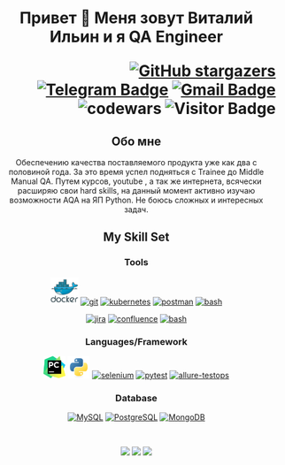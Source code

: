<div align="center">
  
  # Привет 👋 Меня зовут Виталий Ильин и я QA Engineer <p align="right"> [![GitHub stargazers](https://img.shields.io/github/stars/vvilin98?label=stars&style=social)](https://github.com/vvilin98/vvilin98/) [![Telegram Badge](https://img.shields.io/badge/-v_ilin-blue?style=flat&logo=Telegram&logoColor=white)](https://t.me/v_ilin) [![Gmail Badge](https://img.shields.io/badge/-Gmail-red?style=flat&logo=Gmail&logoColor=white)](mailto:vvilin98@yandex.ru) ![codewars](https://www.codewars.com/users/vvilin98/badges/micro) ![Visitor Badge](https://visitor-badge.laobi.icu/badge?page_id=vvilin98) </p>
  </div>

<div align="center">
  
## Обо мне
Обеспечению качества поставляемого продукта уже как два с половиной года. За это время успел подняться с Trainee до Middle Manual QA. Путем курсов, youtube , а так же интернета, всячески расширяю свои hard skills, на данный момент активно изучаю возможности AQA на ЯП Python. Не боюсь сложных и интересных задач. 
</div>

<div align="center"> 

  ## My Skill Set 
</div>

<div align="center"> 
  
  ### Tools
  <a href="https://www.docker.com/" target="_blank"> <img src="https://raw.githubusercontent.com/devicons/devicon/master/icons/docker/docker-original-wordmark.svg" alt="docker" width="50" height="50" /></a> 
  <a href="https://git-scm.com/" target="_blank"> <img src="https://www.vectorlogo.zone/logos/git-scm/git-scm-icon.svg" alt="git" width="50" height="50" /></a> 
  <a href="https://kubernetes.io" target="_blank"> <img src="https://www.vectorlogo.zone/logos/kubernetes/kubernetes-icon.svg" alt="kubernetes" width="50" height="50 "/></a>
  <a href="https://postman.com" target="_blank"> <img src="https://www.vectorlogo.zone/logos/getpostman/getpostman-icon.svg" alt="postman" width="" height="50" /></a> 
  <a href="https://www.gnu.org/software/bash/" target="_blank"> <img src="https://www.vectorlogo.zone/logos/gnu_bash/gnu_bash-icon.svg" alt="bash" width="50" height="50" /></a>
  </div>
  
<div align="center">  
  <a href="https://www.atlassian.com/ru/software/jira" target="_blank"> <img src="https://www.vectorlogo.zone/logos/atlassian_jira/atlassian_jira-icon.svg" alt="jira" width="40" height="40" /></a>
  <a href="https://www.atlassian.com/ru/software/confluence" target="_blank"> <img src="https://cdn.jsdelivr.net/gh/devicons/devicon/icons/confluence/confluence-original.svg" alt="confluence" width="40" height="40" /></a>
  <a href="https://www.figma.com" target="_blank"> <img src="https://www.vectorlogo.zone/logos/figma/figma-icon.svg" alt="bash" width="40" height="40" /></a>
</div>

<div align="center"> 

  ### Languages/Framework
  <a href="https://www.jetbrains.com/pycharm/" target="_blank"> <img src="https://raw.githubusercontent.com/github/explore/d8574c7bce27faa27fb879bca56dfe351ee66efd/topics/pycharm/pycharm.png" alt="pycharm logo" width="40" height="40" /></a>
  <a href="https://www.python.org" target="_blank"> <img src="https://raw.githubusercontent.com/devicons/devicon/master/icons/python/python-original.svg" alt="python" width="40" height="40" /></a> 
  <a href="https://www.selenium.dev" target="_blank"> <img src="https://raw.githubusercontent.com/detain/svg-logos/780f25886640cef088af994181646db2f6b1a3f8/svg/selenium-logo.svg" alt="selenium" width="40" height="40" /></a> 
  <a href="https://pytest.org" target="_blank"> <img src="https://www.vectorlogo.zone/logos/pytest/pytest-icon.svg" alt="pytest" width="40" height="40"/></a>
  <a href="https://allure.qatools.ru/" target="_blank"> <img src="https://allurereport.org/public/img/allure-report.svg" alt="allure-testops" width="40" height="40" /></a>
</div>

<div align="center"> 

  ### Database
  <a href="https://www.mysql.com/" target="_blank" rel="noreferrer"><img src="https://raw.githubusercontent.com/danielcranney/readme-generator/main/public/icons/skills/mysql-colored.svg" alt="MySQL" width="50" height="50" /></a> 
  <a href="https://www.postgresql.org/" target="_blank" rel="noreferrer"><img src="https://raw.githubusercontent.com/danielcranney/readme-generator/main/public/icons/skills/postgresql-colored.svg" alt="PostgreSQL" width="50" height="50" /></a>
  <a href="https://www.mongodb.com/" target="_blank" rel="noreferrer"><img src="https://raw.githubusercontent.com/danielcranney/readme-generator/main/public/icons/skills/mongodb-colored.svg" alt="MongoDB" width="50" height="50" alt="MongoDB" /></a>

<br>

<p align="center">
  <img height="50%" width="auto" src ="https://github-readme-stats.vercel.app/api?username=vvilin98&show_icons=true&count_private=true&theme=darcula&hide_border=true&hide=issues,contribs&bg_color=00000000">
  <img height="50%" width="auto" src ="https://github-readme-stats.vercel.app/api/top-langs/?username=vvilin98&layout=compact&hide_border=true&theme=darcula&bg_color=00000000&langs_count=6&hide=jupyter%20notebook,tex,css,php&exclude_repo=Pacman-AI">
  <img src ="https://github-readme-streak-stats.herokuapp.com?user=vvilin98&theme=darcula&hide_border=true&background=FFFFFF00">
</p>
